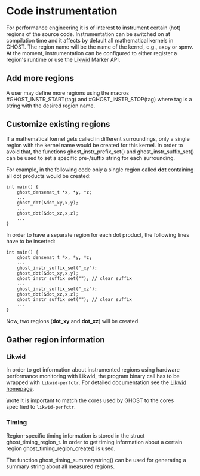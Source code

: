 Code instrumentation
====================

For performance engineering it is of interest to instrument certain (hot) regions of the source code.
Instrumentation can be switched on at compilation time and it affects by default all mathematical kernels in GHOST.
The region name will be the name of the kernel, e.g., axpy or spmv.
At the moment, instrumentation can be configured to either register a region's runtime or use the [Likwid](http://code.google.com/p/likwid/) Marker API.

Add more regions
----------------

A user may define more regions using the macros #GHOST_INSTR_START(tag) and #GHOST_INSTR_STOP(tag) where tag is a string with the desired region name.


Customize existing regions
--------------------------

If a mathematical kernel gets called in different surroundings, only a single region with the kernel name would be created for this kernel.
In order to avoid that, the functions ghost_instr_prefix_set() and ghost_instr_suffix_set() can be used to set a specific pre-/suffix string for each surrounding.

For example, in the following code only a single region called **dot** containing all dot products would be created:
~~~{.c}
int main() {
    ghost_densemat_t *x, *y, *z;
    ...
    ghost_dot(&dot_xy,x,y);
    ...
    ghost_dot(&dot_xz,x,z);
    ...
}
~~~

In order to have a separate region for each dot product, the following lines have to be inserted:
~~~{.c}
int main() {
    ghost_densemat_t *x, *y, *z;
    ...
    ghost_instr_suffix_set("_xy");
    ghost_dot(&dot_xy,x,y);
    ghost_instr_suffix_set(""); // clear suffix
    ...
    ghost_instr_suffix_set("_xz");
    ghost_dot(&dot_xz,x,z);
    ghost_instr_suffix_set(""); // clear suffix
    ...
}
~~~

Now, two regions (**dot_xy** and **dot_xz**) will be created.

Gather region information
-------------------------

### Likwid

In order to get information about instrumented regions using hardware performance monitoring with Likwid, the program binary call has to be wrapped with `likwid-perfctr`.
For detailed documentation see the [Likwid homepage](http://code.google.com/p/likwid/wiki/LikwidPerfCtr).

\note It is important to match the cores used by GHOST to the cores specified to `likwid-perfctr`.

### Timing

Region-specific timing information is stored in the struct ghost_timing_region_t. 
In order to get timing information about a certain region ghost_timing_region_create() is used.

The function ghost_timing_summarystring() can be used for generating a summary string about all measured regions.
